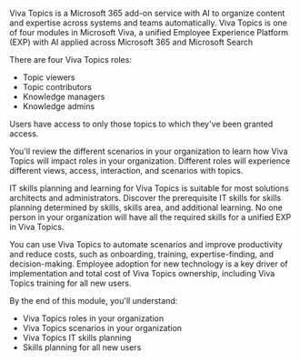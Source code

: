 Viva Topics is a Microsoft 365 add-on service with AI to organize content and expertise across systems and teams automatically. Viva Topics is one of four modules in Microsoft Viva, a unified Employee Experience Platform (EXP) with AI applied across Microsoft 365 and Microsoft Search

There are four Viva Topics roles:

- Topic viewers
- Topic contributors
- Knowledge managers
- Knowledge admins

Users have access to only those topics to which they've been granted access.  

You'll review the different scenarios in your organization to learn how Viva Topics will impact roles in your organization. Different roles will experience different views, access, interaction, and scenarios with topics.

IT skills planning and learning for Viva Topics is suitable for most solutions architects and administrators. Discover the prerequisite IT skills for skills planning determined by skills, skills area, and additional learning. No one person in your organization will have all the required skills for a unified EXP in Viva Topics.  

You can use Viva Topics to automate scenarios and improve productivity and reduce costs, such as onboarding, training, expertise-finding, and decision-making. Employee adoption for new technology is a key driver of implementation and total cost of Viva Topics ownership, including Viva Topics training for all new users.

By the end of this module, you'll understand:

- Viva Topics roles in your organization  
- Viva Topics scenarios in your organization  
- Viva Topics IT skills planning  
- Skills planning for all new users
